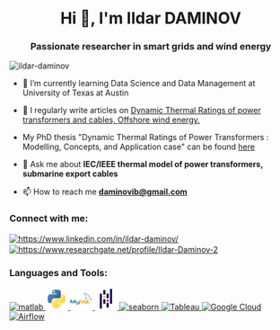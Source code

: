 <h1 align="center">Hi 👋, I'm Ildar DAMINOV</h1>
<h3 align="center">Passionate researcher in smart grids and wind energy</h3>

<p align="left"> <img src="https://komarev.com/ghpvc/?username=ildar-daminov&label=Profile%20views&color=0e75b6&style=flat" alt="ildar-daminov" /> </p>

- 🌱 I’m currently learning Data Science and Data Management at University of Texas at Austin

- 📝 I regularly write articles on [Dynamic Thermal Ratings of power transformers and cables, Offshore wind energy. ](https://www.researchgate.net/profile/Ildar-Daminov-2) 
- My PhD thesis "Dynamic Thermal Ratings of Power Transformers : Modelling, Concepts, and Application case" can be found [here](https://www.researchgate.net/publication/363383515_Dynamic_Thermal_Rating_of_Power_Transformers_Modelling_Concepts_and_Application_case)

- 💬 Ask me about **IEC/IEEE thermal model of power transformers, submarine export cables**

- 📫 How to reach me **daminovib@gmail.com**


<h3 align="left">Connect with me:</h3>
<p align="left">
<a href="https://linkedin.com/in/ildar-daminov/" target="blank"><img align="center" src="https://raw.githubusercontent.com/rahuldkjain/github-profile-readme-generator/master/src/images/icons/Social/linked-in-alt.svg" alt="https://www.linkedin.com/in/ildar-daminov/" height="30" width="40" /></a>
<a href="https://www.researchgate.net/profile/Ildar-Daminov-2" target="blank"><img align="center" src="https://upload.wikimedia.org/wikipedia/commons/thumb/5/5e/ResearchGate_icon_SVG.svg/1200px-ResearchGate_icon_SVG.svg.png" alt="https://www.researchgate.net/profile/Ildar-Daminov-2" height="40" width="40" /></a>
</p>


<h3 align="left">Languages and Tools:</h3>
<p align="left"> <a href="https://www.mathworks.com/" target="_blank" rel="noreferrer"> <img src="https://upload.wikimedia.org/wikipedia/commons/2/21/Matlab_Logo.png" alt="matlab" width="40" height="40"/> </a> <a href="https://www.python.org" target="_blank" rel="noreferrer"> <img src="https://raw.githubusercontent.com/devicons/devicon/master/icons/python/python-original.svg" alt="python" width="40" height="40"/> </a> <a href="https://www.mysql.com/" target="_blank" rel="noreferrer"> <img src="https://raw.githubusercontent.com/devicons/devicon/master/icons/mysql/mysql-original-wordmark.svg" alt="mysql" width="40" height="40"/> </a> <a href="https://pandas.pydata.org/" target="_blank" rel="noreferrer"> <img src="https://raw.githubusercontent.com/devicons/devicon/2ae2a900d2f041da66e950e4d48052658d850630/icons/pandas/pandas-original.svg" alt="pandas" width="40" height="40"/> </a>  <a href="https://seaborn.pydata.org/" target="_blank" rel="noreferrer"> <img src="https://seaborn.pydata.org/_images/logo-mark-lightbg.svg" alt="seaborn" width="40" height="40"/> </a> <a href="https://www.tableau.com/" target="_blank" rel="noreferrer"> <img src="https://upload.wikimedia.org/wikipedia/commons/4/4b/Tableau_Logo.png" alt="Tableau" width="150" height="30"/> </a> <a href="https://cloud.google.com/?hl=en" target="_blank" rel="noreferrer"> <img src="https://www.gstatic.com/devrel-devsite/prod/vffb6f747a4a347f610c19877672b152494f6401418724d2bc2f21104794d57bc/cloud/images/cloud-logo.svg" alt="Google Cloud" width="150" height="40"/> </a><a href="https://airflow.apache.org/" target="_blank" rel="noreferrer"> <img src="https://upload.wikimedia.org/wikipedia/commons/thumb/d/de/AirflowLogo.png/1200px-AirflowLogo.png" alt="Airflow" width="100" height="40"/> </a> </p>

